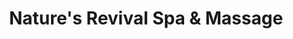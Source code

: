 ---
title: "Nature's Revival Spa & Massage"
url: /grand-junction/natures-revival-spa-and-massage/
shop: massage
---